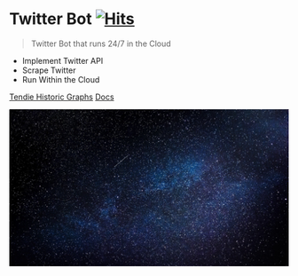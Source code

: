# Twitter Bot [![Hits](https://hits.seeyoufarm.com/api/count/incr/badge.svg?url=https%3A%2F%2Fgit.austinbspencer.com%2Ftwitter-bot&count_bg=%2300ACEE&title_bg=%23555555&icon=twitter.svg&icon_color=%2300ACEE&title=hits&edge_flat=false)](https://hits.seeyoufarm.com)

> Twitter Bot that runs 24/7 in the Cloud

- Implement Twitter API
- Scrape Twitter
- Run Within the Cloud

[Tendie Historic Graphs](https://git.austinbspencer.com/twitter-bot-graph)
[Docs](#twitter-bot)

<!-- background color -->

![image](_media/stars.jpeg)
